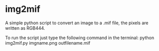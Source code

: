 # img2mif
A simple python script to convert an image to a .mif file, the pixels are written as RGB444.

To run the script just type the following command in the terminal: python img2mif.py imgname.png outfilename.mif
